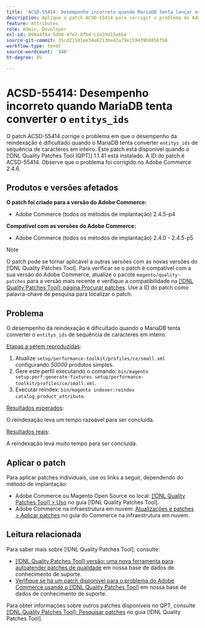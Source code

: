 ```yaml
---
title: 'ACSD-55414: Desempenho incorreto quando MariaDB tenta lançar os entitys_ids'
description: Aplique o patch ACSD-55414 para corrigir o problema do Adobe Commerce quando o MariaDB tenta converter "entitys_ids" de sequência de caracteres em número inteiro, isso dificulta o desempenho da reindexação.
feature: Attributes
role: Admin, Developer
exl-id: 008a4fda-5d80-47e2-8fb4-c1e39d15a6ba
source-git-commit: 35cd21581ee34a6213be42a79e159439b8856fb6
workflow-type: tm+mt
source-wordcount: '340'
ht-degree: 0%

---
```


# ACSD-55414: Desempenho incorreto quando MariaDB tenta converter o `entitys_ids`

O patch ACSD-55414 corrige o problema em que o desempenho da reindexação é dificultado quando o MariaDB tenta converter `entitys_ids` de sequência de caracteres em inteiro. Este patch está disponível quando o [!DNL Quality Patches Tool (QPT)] 1.1.41 está instalado. A ID do patch é ACSD-55414. Observe que o problema foi corrigido no Adobe Commerce 2.4.6.

## Produtos e versões afetados

**O patch foi criado para a versão do Adobe Commerce:**

* Adobe Commerce (todos os métodos de implantação) 2.4.5-p4

**Compatível com as versões do Adobe Commerce:**

* Adobe Commerce (todos os métodos de implantação) 2.4.0 - 2.4.5-p5

>[!NOTE]
>
>O patch pode se tornar aplicável a outras versões com as novas versões do [!DNL Quality Patches Tool]. Para verificar se o patch é compatível com a sua versão do Adobe Commerce, atualize o pacote `magento/quality-patches` para a versão mais recente e verifique a compatibilidade na [[!DNL Quality Patches Tool]: página Procurar patches](https://experienceleague.adobe.com/tools/commerce-quality-patches/index.html?lang=pt-BR). Use a ID do patch como palavra-chave de pesquisa para localizar o patch.

## Problema

O desempenho da reindexação é dificultado quando o MariaDB tenta converter o `entitys_ids` de sequência de caracteres em inteiro.

<u>Etapas a serem reproduzidas</u>:

1. Atualize `setup/performance-toolkit/profiles/ce/small.xml` configurando *50000* produtos simples.
1. Gere este perfil executando o comando: `bin/magento setup:perf:generate-fixtures setup/performance-toolkit/profiles/ce/small.xml`.
1. Executar reindex: `bin/magento indexer:reindex catalog_product_attribute`.

<u>Resultados esperados</u>:

O reindexação leva um tempo razoável para ser concluída.

<u>Resultados reais</u>:

A reindexação leva muito tempo para ser concluída.

## Aplicar o patch

Para aplicar patches individuais, use os links a seguir, dependendo do método de implantação:

* Adobe Commerce ou Magento Open Source no local: [[!DNL Quality Patches Tool] > Uso](https://experienceleague.adobe.com/docs/commerce-operations/tools/quality-patches-tool/usage.html?lang=pt-BR) no guia [!DNL Quality Patches Tool].
* Adobe Commerce na infraestrutura em nuvem: [Atualizações e patches > Aplicar patches](https://experienceleague.adobe.com/docs/commerce-cloud-service/user-guide/develop/upgrade/apply-patches.html?lang=pt-BR) no guia do Commerce na infraestrutura em nuvem.

## Leitura relacionada

Para saber mais sobre [!DNL Quality Patches Tool], consulte:

* [[!DNL Quality Patches Tool] versão: uma nova ferramenta para autoatender patches de qualidade](/help/announcements/adobe-commerce-announcements/magento-quality-patches-released-new-tool-to-self-serve-quality-patches.md) em nossa base de dados de conhecimento de suporte.
* [Verifique se há um patch disponível para o problema do Adobe Commerce usando o [!DNL Quality Patches Tool]](/help/support-tools/patches-available-in-qpt-tool/check-patch-for-magento-issue-with-magento-quality-patches.md) em nossa base de dados de conhecimento de suporte.

Para obter informações sobre outros patches disponíveis no QPT, consulte [[!DNL Quality Patches Tool]: Pesquisar patches](https://experienceleague.adobe.com/tools/commerce-quality-patches/index.html?lang=pt-BR) no guia [!DNL Quality Patches Tool].
